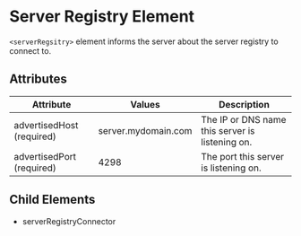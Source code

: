 # Server Registry Element
`<serverRegsitry>` element informs the server about the server registry to connect to.

## Attributes
| Attribute | Values | Description |
|-----------|--------|-------------|
| advertisedHost (required) | server.mydomain.com | The IP or DNS name this server is listening on. |
| advertisedPort (required) | 4298 | The port this server is listening on. |

## Child Elements
- serverRegistryConnector
